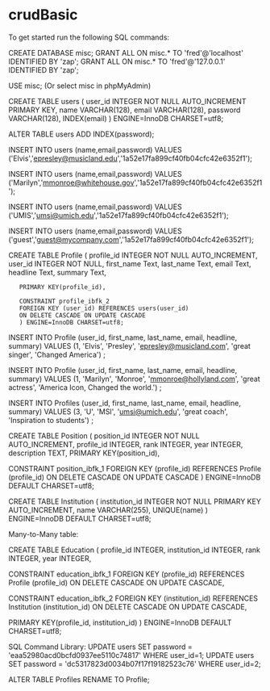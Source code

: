 # crudBasic

To get started run the following SQL commands:

CREATE DATABASE misc;
GRANT ALL ON misc.* TO 'fred'@'localhost' IDENTIFIED BY 'zap';
GRANT ALL ON misc.* TO 'fred'@'127.0.0.1' IDENTIFIED BY 'zap';

USE misc; (Or select misc in phpMyAdmin)

CREATE TABLE users (
   user_id INTEGER NOT NULL
     AUTO_INCREMENT PRIMARY KEY,
   name VARCHAR(128),
   email VARCHAR(128),
   password VARCHAR(128),
   INDEX(email)
) ENGINE=InnoDB CHARSET=utf8;


ALTER TABLE users ADD INDEX(password);

INSERT INTO users (name,email,password)
    VALUES ('Elvis','epresley@musicland.edu','1a52e17fa899cf40fb04cfc42e6352f1');

INSERT INTO users (name,email,password)
        VALUES ('Marilyn','mmonroe@whitehouse.gov','1a52e17fa899cf40fb04cfc42e6352f1');

INSERT INTO users (name,email,password)
                VALUES ('UMIS','umsi@umich.edu','1a52e17fa899cf40fb04cfc42e6352f1');

INSERT INTO users (name,email,password)
                VALUES ('guest','guest@mycompany.com','1a52e17fa899cf40fb04cfc42e6352f1');

CREATE TABLE Profile (
       profile_id INTEGER NOT NULL AUTO_INCREMENT,
       user_id INTEGER NOT NULL,
       first_name Text,
       last_name Text,
       email Text,
       headline Text,
       summary Text,

       PRIMARY KEY(profile_id),

       CONSTRAINT profile_ibfk_2
       FOREIGN KEY (user_id) REFERENCES users(user_id)
       ON DELETE CASCADE ON UPDATE CASCADE
       ) ENGINE=InnoDB CHARSET=utf8;

INSERT INTO Profile (user_id, first_name, last_name, email, headline, summary)
    VALUES (1, 'Elvis', 'Presley', 'epresley@musicland.com', 'great singer', 'Changed America') ;

INSERT INTO Profile (user_id, first_name, last_name, email, headline, summary)
            VALUES (1, 'Marilyn', 'Monroe', 'mmonroe@hollyland.com', 'great actress', 'America Icon, Changed the world.') ;

INSERT INTO Profiles (user_id, first_name, last_name, email, headline, summary)
                            VALUES (3, 'U', 'MSI', 'umsi@umich.edu', 'great coach', 'Inspiration to students') ;


CREATE TABLE Position (
position_id INTEGER NOT NULL AUTO_INCREMENT,
profile_id INTEGER,
rank INTEGER,
year INTEGER,
description TEXT,
PRIMARY KEY(position_id),

CONSTRAINT position_ibfk_1
FOREIGN KEY (profile_id)
REFERENCES Profile (profile_id)
ON DELETE CASCADE ON UPDATE CASCADE
) ENGINE=InnoDB DEFAULT CHARSET=utf8;




CREATE TABLE Institution (
institution_id INTEGER NOT NULL PRIMARY KEY AUTO_INCREMENT,
name VARCHAR(255),
UNIQUE(name)
) ENGINE=InnoDB DEFAULT CHARSET=utf8;



Many-to-Many table:

CREATE TABLE Education (
profile_id INTEGER,
institution_id INTEGER,
rank INTEGER,
year INTEGER,

CONSTRAINT education_ibfk_1
FOREIGN KEY (profile_id)
REFERENCES Profile (profile_id)
ON DELETE CASCADE ON UPDATE CASCADE,

CONSTRAINT education_ibfk_2
FOREIGN KEY (institution_id)
REFERENCES Institution (institution_id)
ON DELETE CASCADE ON UPDATE CASCADE,

PRIMARY KEY(profile_id, institution_id)
) ENGINE=InnoDB DEFAULT CHARSET=utf8;


SQL Command Library:
UPDATE users SET password = 'eaa52980acd0bcfd0937ee5110c74817' WHERE user_id=1;
UPDATE users SET password = 'dc5317823d0034b07f17f19182523c76' WHERE user_id=2;

ALTER TABLE Profiles RENAME TO Profile;
